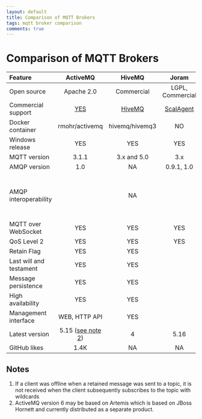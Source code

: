 ```yaml
---
layout: default
title: Comparison of MQTT Brokers
tags: mqtt broker comparison
comments: true
---
```

# Comparison of MQTT Brokers

|         Feature         |                    ActiveMQ                    |              HiveMQ              |                  Joram                  |     Mosquitto     |                                            RabbitMQ                                            |       VerneMQ        |
| :---------------------- | :--------------------------------------------: | :------------------------------: | :-------------------------------------: | :---------------: | :--------------------------------------------------------------------------------------------: | :------------------: |
| Open source             |                   Apache 2.0                   |            Commercial            |            LGPL, Commercial             |      EPL/EDL      |                                            MPL 1.1                                             |      Apache 2.0      |
| Commercial support      | [YES](http://activemq.apache.org/support.html) | [HiveMQ](https://www.hivemq.com) | [ScalAgent](https://www.scalagent.com/) |       TIBCO       |                                            Pivotal                                             |    Octavo Labs AG    |
| Docker container        |                 rmohr/activemq                 |          hivemq/hivemq3          |                   NO                    | eclipse-mosquitto |                                           rabbitmq:3                                           | erlio/docker-vernemq |
| Windows release         |                      YES                       |               YES                |                   YES                   |        YES        |                                              YES                                               |          NO          |
| MQTT version            |                     3.1.1                      |           3.x and 5.0            |                   3.x                   |       3.1.1       |                                             3.1.1                                              |     3.x and 5.0      |
| AMQP version            |                      1.0                       |                NA                |               0.9.1, 1.0                |        NA         |                                        0.8, 0.9.x, 1.0                                         |          NA          |
| AMQP interoperability   |                                                |                NA                |                                         |        NA         | [Partial]({% link _posts/2019/2019-03-13-mqtt-and-amqp-1.0-interoperability-in-rabbitmq.md %}) |                      |
| MQTT over WebSocket     |                      YES                       |               YES                |                   YES                   |        YES        |                                              YES                                               |         YES          |
| QoS Level 2             |                      YES                       |               YES                |                   YES                   |        YES        |                                               NO                                               |         YES          |
| Retain Flag             |                      YES                       |               YES                |                                         |        YES        |                                 Partial ([see note 1](#notes))                                 |         YES          |
| Last will and testament |                      YES                       |               YES                |                                         |        YES        |                                              YES                                               |         YES          |
| Message persistence     |                      YES                       |               YES                |                                         |        YES        |                                              YES                                               |         YES          |
| High availability       |                      YES                       |               YES                |                                         |        YES        |                                              YES                                               |         YES          |
| Management interface    |                 WEB, HTTP API                  |               YES                |                                         |  mosquitto.conf   |                                        WEB, rabbitmqctl                                        | HTTP API, vmq-admin  |
| Latest version          |          5.15 ([see note 2](#notes))           |                4                 |                  5.16                   |       1.5.8       |                                             3.7.13                                             |        1.7.1         |
| GitHub likes            |                      1.4K                      |                NA                |                   NA                    |       2.4K        |                                              5.4K                                              |         1.7K         |

## Notes

1. If a client was offline when a retained message was sent to a topic, it is not received when the client subsequently subscribes to the topic with wildcards
2. ActiveMQ version 6 may be based on Artemis which is based on JBoss Hornett and currently distributed as a separate product.
